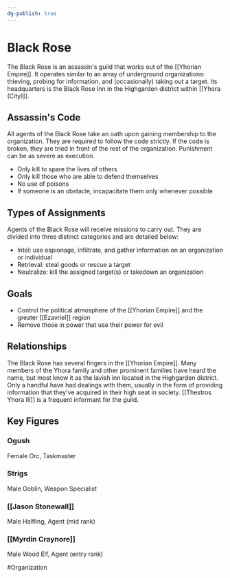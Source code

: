 ```yaml
---
dg-publish: true
---
```


# Black Rose
The Black Rose is an assassin's guild that works out of the [[Yhorian Empire]]. It operates similar to an array of underground organizations: thieving, probing for information, and (occasionally) taking out a target. Its headquarters is the Black Rose Inn in the Highgarden district within [[Yhora (City)]]. 

## Assassin's Code
All agents of the Black Rose take an oath upon gaining membership to the organization. They are required to follow the code strictly. If the code is broken, they are tried in front of the rest of the organization. Punishment can be as severe as execution. 
- Only kill to spare the lives of others
- Only kill those who are able to defend themselves
- No use of poisons
- If someone is an obstacle, incapacitate them only whenever possible

## Types of Assignments
Agents of the Black Rose will receive missions to carry out. They are divided into three distinct categories and are detailed below: 
- Intel: use espionage, infiltrate, and gather information on an organization or individual
- Retrieval: steal goods or rescue a target
- Neutralize: kill the assigned target(s) or takedown an organization

## Goals
- Control the political atmosphere of the [[Yhorian Empire]] and the greater [[Ezavriel]] region
- Remove those in power that use their power for evil  

## Relationships
The Black Rose has several fingers in the [[Yhorian Empire]]. Many members of the Yhora family and other prominent families have heard the name, but most know it as the lavish inn located in the Highgarden district. Only a handful have had dealings with them, usually in the form of providing information that they've acquired in their high seat in society. [[Thestros Yhora III]] is a frequent informant for the guild.

## Key Figures
### Ogush
Female Orc, Taskmaster

### Strigs
Male Goblin, Weapon Specialist

### [[Jason Stonewall]]
Male Halfling, Agent (mid rank)

### [[Myrdin Craynore]]
Male Wood Elf, Agent (entry rank)

#Organization